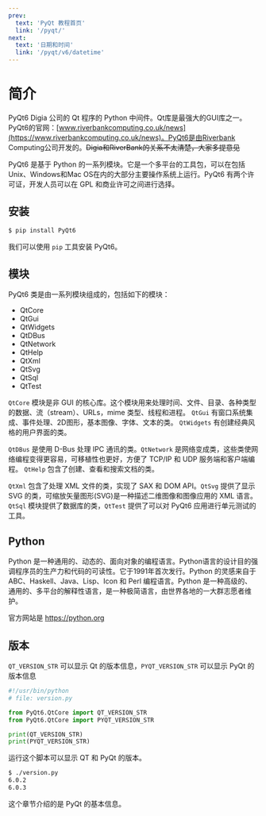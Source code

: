```yaml
---
prev:
  text: 'PyQt 教程首页'
  link: '/pyqt/'
next:
  text: '日期和时间'
  link: '/pyqt/v6/datetime'
---
```

# 简介

PyQt6 Digia 公司的 Qt 程序的 Python 中间件。Qt库是最强大的GUI库之一。PyQt6的官网：[www.riverbankcomputing.co.uk/news](https://www.riverbankcomputing.co.uk/news)。PyQt6是由Riverbank Computing公司开发的。~~Digia和RiverBank的关系不太清楚，大家多提意见~~

PyQt6 是基于 Python 的一系列模块。它是一个多平台的工具包，可以在包括Unix、Windows和Mac OS在内的大部分主要操作系统上运行。PyQt6 有两个许可证，开发人员可以在 GPL 和商业许可之间进行选择。

## 安装
```sh
$ pip install PyQt6
```
我们可以使用 `pip` 工具安装 PyQt6。

## 模块
PyQt6 类是由一系列模块组成的，包括如下的模块：

- QtCore
- QtGui
- QtWidgets
- QtDBus
- QtNetwork
- QtHelp
- QtXml
- QtSvg
- QtSql
- QtTest

`QtCore` 模块是非 GUI 的核心库。这个模块用来处理时间、文件、目录、各种类型的数据、流（stream）、URLs，mime 类型、线程和进程。 `QtGui` 有窗口系统集成、事件处理、2D图形，基本图像、字体、文本的类。 `QtWidgets` 有创建经典风格的用户界面的类。

`QtDBus` 是使用 D-Bus 处理 IPC 通讯的类。`QtNetwork` 是网络变成类，这些类使网络编程变得更容易，可移植性也更好，方便了 TCP/IP 和 UDP 服务端和客户端编程。 `QtHelp` 包含了创建、查看和搜索文档的类。

`QtXml` 包含了处理 XML 文件的类，实现了 SAX 和 DOM API。`QtSvg` 提供了显示 SVG 的类，可缩放矢量图形(SVG)是一种描述二维图像和图像应用的 XML 语言。`QtSql` 模块提供了数据库的类，`QtTest` 提供了可以对 PyQt6 应用进行单元测试的工具。

## Python

Python 是一种通用的、动态的、面向对象的编程语言。Python语言的设计目的强调程序员的生产力和代码的可读性。它于1991年首次发行。Python 的灵感来自于 ABC、Haskell、Java、Lisp、Icon 和 Perl 编程语言。Python 是一种高级的、通用的、多平台的解释性语言，是一种极简语言，由世界各地的一大群志愿者维护。

官方网站是 https://python.org

## 版本
`QT_VERSION_STR` 可以显示 Qt 的版本信息，`PYQT_VERSION_STR` 可以显示 PyQt 的版本信息

``` python
#!/usr/bin/python
# file: version.py

from PyQt6.QtCore import QT_VERSION_STR
from PyQt6.QtCore import PYQT_VERSION_STR

print(QT_VERSION_STR)
print(PYQT_VERSION_STR)
```
运行这个脚本可以显示 QT 和 PyQt 的版本。

``` sh
$ ./version.py 
6.0.2
6.0.3
```
这个章节介绍的是 PyQt 的基本信息。

